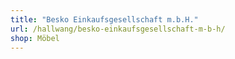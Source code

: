 ```yaml
---
title: "Besko Einkaufsgesellschaft m.b.H."
url: /hallwang/besko-einkaufsgesellschaft-m-b-h/
shop: Möbel
---
```


